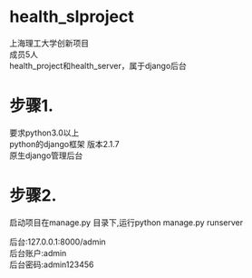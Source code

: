 # health_slproject
上海理工大学创新项目<br>
成员5人<br>
health_project和health_server，属于django后台<br>


# 步骤1.
要求python3.0以上<br>
python的django框架 版本2.1.7<br>
原生django管理后台<br>


# 步骤2.
启动项目在manage.py 目录下,运行python manage.py runserver<br>

后台:127.0.0.1:8000/admin<br>
后台账户:admin<br>
后台密码:admin123456<br>

